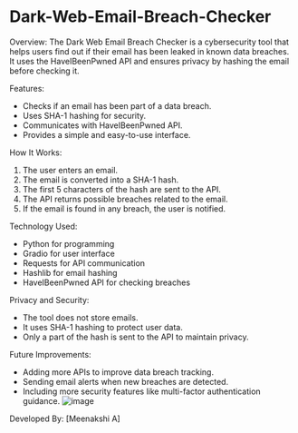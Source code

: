# Dark-Web-Email-Breach-Checker

Overview:
The Dark Web Email Breach Checker is a cybersecurity tool that helps users find out if their email has been leaked in known data breaches. It uses the HaveIBeenPwned API and ensures privacy by hashing the email before checking it.

Features:
- Checks if an email has been part of a data breach.
- Uses SHA-1 hashing for security.
- Communicates with HaveIBeenPwned API.
- Provides a simple and easy-to-use interface.

How It Works:
1. The user enters an email.
2. The email is converted into a SHA-1 hash.
3. The first 5 characters of the hash are sent to the API.
4. The API returns possible breaches related to the email.
5. If the email is found in any breach, the user is notified.

Technology Used:
- Python for programming
- Gradio for user interface
- Requests for API communication
- Hashlib for email hashing
- HaveIBeenPwned API for checking breaches

Privacy and Security:
- The tool does not store emails.
- It uses SHA-1 hashing to protect user data.
- Only a part of the hash is sent to the API to maintain privacy.

Future Improvements:
- Adding more APIs to improve data breach tracking.
- Sending email alerts when new breaches are detected.
- Including more security features like multi-factor authentication guidance.
![image](https://github.com/user-attachments/assets/ce9789c9-d3ad-4889-a179-5d2af2cfe38b)

Developed By: [Meenakshi A]


